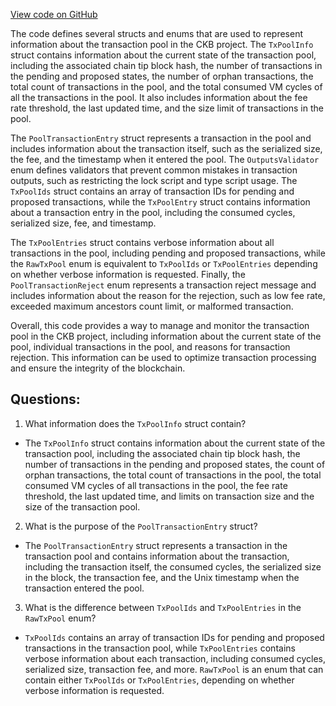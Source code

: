 [View code on GitHub](https://github.com/nervosnetwork/ckb/blob/develop/util/jsonrpc-types/src/pool.rs)

The code defines several structs and enums that are used to represent information about the transaction pool in the CKB project. The `TxPoolInfo` struct contains information about the current state of the transaction pool, including the associated chain tip block hash, the number of transactions in the pending and proposed states, the number of orphan transactions, the total count of transactions in the pool, and the total consumed VM cycles of all the transactions in the pool. It also includes information about the fee rate threshold, the last updated time, and the size limit of transactions in the pool.

The `PoolTransactionEntry` struct represents a transaction in the pool and includes information about the transaction itself, such as the serialized size, the fee, and the timestamp when it entered the pool. The `OutputsValidator` enum defines validators that prevent common mistakes in transaction outputs, such as restricting the lock script and type script usage. The `TxPoolIds` struct contains an array of transaction IDs for pending and proposed transactions, while the `TxPoolEntry` struct contains information about a transaction entry in the pool, including the consumed cycles, serialized size, fee, and timestamp.

The `TxPoolEntries` struct contains verbose information about all transactions in the pool, including pending and proposed transactions, while the `RawTxPool` enum is equivalent to `TxPoolIds` or `TxPoolEntries` depending on whether verbose information is requested. Finally, the `PoolTransactionReject` enum represents a transaction reject message and includes information about the reason for the rejection, such as low fee rate, exceeded maximum ancestors count limit, or malformed transaction.

Overall, this code provides a way to manage and monitor the transaction pool in the CKB project, including information about the current state of the pool, individual transactions in the pool, and reasons for transaction rejection. This information can be used to optimize transaction processing and ensure the integrity of the blockchain.
## Questions:
 1. What information does the `TxPoolInfo` struct contain?
- The `TxPoolInfo` struct contains information about the current state of the transaction pool, including the associated chain tip block hash, the number of transactions in the pending and proposed states, the count of orphan transactions, the total count of transactions in the pool, the total consumed VM cycles of all transactions in the pool, the fee rate threshold, the last updated time, and limits on transaction size and the size of the transaction pool.

2. What is the purpose of the `PoolTransactionEntry` struct?
- The `PoolTransactionEntry` struct represents a transaction in the transaction pool and contains information about the transaction, including the transaction itself, the consumed cycles, the serialized size in the block, the transaction fee, and the Unix timestamp when the transaction entered the pool.

3. What is the difference between `TxPoolIds` and `TxPoolEntries` in the `RawTxPool` enum?
- `TxPoolIds` contains an array of transaction IDs for pending and proposed transactions in the transaction pool, while `TxPoolEntries` contains verbose information about each transaction, including consumed cycles, serialized size, transaction fee, and more. `RawTxPool` is an enum that can contain either `TxPoolIds` or `TxPoolEntries`, depending on whether verbose information is requested.
